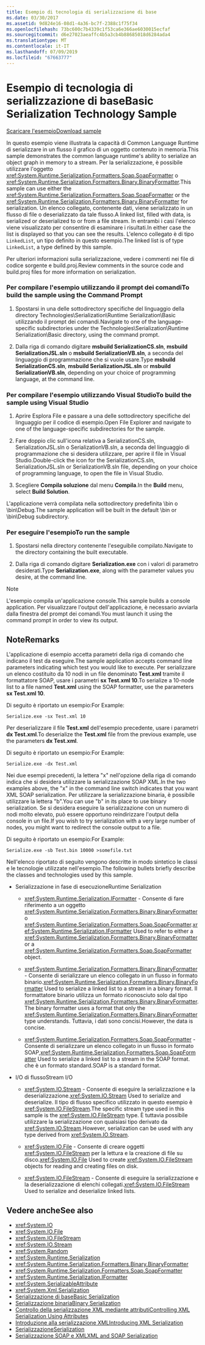 ```yaml
---
title: Esempio di tecnologia di serializzazione di base
ms.date: 03/30/2017
ms.assetid: 9d824e16-08d1-4a36-bc7f-2388c1f75f34
ms.openlocfilehash: 73bc600c7b4339c1f53ca6e366ae6030015ecfaf
ms.sourcegitcommit: d6e27023aeaffc4b5a3cb4b88685018d6284ada4
ms.translationtype: MT
ms.contentlocale: it-IT
ms.lasthandoff: 07/09/2019
ms.locfileid: "67663777"
---
```

# <a name="basic-serialization-technology-sample"></a><span data-ttu-id="66c39-102">Esempio di tecnologia di serializzazione di base</span><span class="sxs-lookup"><span data-stu-id="66c39-102">Basic Serialization Technology Sample</span></span>

[<span data-ttu-id="66c39-103">Scaricare l'esempio</span><span class="sxs-lookup"><span data-stu-id="66c39-103">Download sample</span></span>](https://download.microsoft.com/download/4/7/B/47B2164C-E780-4B10-8DE4-2CB5B886E0A6/Technologies/Serialization/Runtime%20Serialization/Basic.zip.exe)

<span data-ttu-id="66c39-104">In questo esempio viene illustrata la capacità di Common Language Runtime di serializzare in un flusso il grafico di un oggetto contenuto in memoria.</span><span class="sxs-lookup"><span data-stu-id="66c39-104">This sample demonstrates the common language runtime's ability to serialize an object graph in memory to a stream.</span></span> <span data-ttu-id="66c39-105">Per la serializzazione, è possibile utilizzare l'oggetto <xref:System.Runtime.Serialization.Formatters.Soap.SoapFormatter> o <xref:System.Runtime.Serialization.Formatters.Binary.BinaryFormatter>.</span><span class="sxs-lookup"><span data-stu-id="66c39-105">This sample can use either the <xref:System.Runtime.Serialization.Formatters.Soap.SoapFormatter> or the <xref:System.Runtime.Serialization.Formatters.Binary.BinaryFormatter> for serialization.</span></span> <span data-ttu-id="66c39-106">Un elenco collegato, contenente dati, viene serializzato in un flusso di file o deserializzato da tale flusso.</span><span class="sxs-lookup"><span data-stu-id="66c39-106">A linked list, filled with data, is serialized or deserialized to or from a file stream.</span></span> <span data-ttu-id="66c39-107">In entrambi i casi l'elenco viene visualizzato per consentire di esaminare i risultati.</span><span class="sxs-lookup"><span data-stu-id="66c39-107">In either case the list is displayed so that you can see the results.</span></span> <span data-ttu-id="66c39-108">L'elenco collegato è di tipo `LinkedList`, un tipo definito in questo esempio.</span><span class="sxs-lookup"><span data-stu-id="66c39-108">The linked list is of type `LinkedList`, a type defined by this sample.</span></span>

<span data-ttu-id="66c39-109">Per ulteriori informazioni sulla serializzazione, vedere i commenti nei file di codice sorgente e build.proj.</span><span class="sxs-lookup"><span data-stu-id="66c39-109">Review comments in the source code and build.proj files for more information on serialization.</span></span>

### <a name="to-build-the-sample-using-the-command-prompt"></a><span data-ttu-id="66c39-110">Per compilare l'esempio utilizzando il prompt dei comandi</span><span class="sxs-lookup"><span data-stu-id="66c39-110">To build the sample using the Command Prompt</span></span>

1. <span data-ttu-id="66c39-111">Spostarsi in una delle sottodirectory specifiche del linguaggio della directory Technologies\Serialization\Runtime Serialization\Basic utilizzando il prompt dei comandi.</span><span class="sxs-lookup"><span data-stu-id="66c39-111">Navigate to one of the language-specific subdirectories under the Technologies\Serialization\Runtime Serialization\Basic directory, using the command prompt.</span></span>

2. <span data-ttu-id="66c39-112">Dalla riga di comando digitare **msbuild SerializationCS.sln**, **msbuild SerializationJSL.sln** o **msbuild SerializationVB.sln**, a seconda del linguaggio di programmazione che si vuole usare.</span><span class="sxs-lookup"><span data-stu-id="66c39-112">Type **msbuild SerializationCS.sln**, **msbuild SerializationJSL.sln** or **msbuild SerializationVB.sln**, depending on your choice of programming language, at the command line.</span></span>

### <a name="to-build-the-sample-using-visual-studio"></a><span data-ttu-id="66c39-113">Per compilare l'esempio utilizzando Visual Studio</span><span class="sxs-lookup"><span data-stu-id="66c39-113">To build the sample using Visual Studio</span></span>

1. <span data-ttu-id="66c39-114">Aprire Esplora File e passare a una delle sottodirectory specifiche del linguaggio per il codice di esempio.</span><span class="sxs-lookup"><span data-stu-id="66c39-114">Open File Explorer and navigate to one of the language-specific subdirectories for the sample.</span></span>

2. <span data-ttu-id="66c39-115">Fare doppio clic sull'icona relativa a SerializationCS.sln, SerializationJSL.sln o SerializationVB.sln, a seconda del linguaggio di programmazione che si desidera utilizzare, per aprire il file in Visual Studio.</span><span class="sxs-lookup"><span data-stu-id="66c39-115">Double-click the icon for the SerializationCS.sln, SerializationJSL.sln or SerializationVB.sln file, depending on your choice of programming language, to open the file in Visual Studio.</span></span>

3. <span data-ttu-id="66c39-116">Scegliere **Compila soluzione** dal menu **Compila**.</span><span class="sxs-lookup"><span data-stu-id="66c39-116">In the **Build** menu, select **Build Solution**.</span></span>

 <span data-ttu-id="66c39-117">L'applicazione verrà compilata nella sottodirectory predefinita \bin o \bin\Debug.</span><span class="sxs-lookup"><span data-stu-id="66c39-117">The sample application will be built in the default \bin or \bin\Debug subdirectory.</span></span>

### <a name="to-run-the-sample"></a><span data-ttu-id="66c39-118">Per eseguire l'esempio</span><span class="sxs-lookup"><span data-stu-id="66c39-118">To run the sample</span></span>

1. <span data-ttu-id="66c39-119">Spostarsi nella directory contenente l'eseguibile compilato.</span><span class="sxs-lookup"><span data-stu-id="66c39-119">Navigate to the directory containing the built executable.</span></span>

2. <span data-ttu-id="66c39-120">Dalla riga di comando digitare **Serialization.exe** con i valori di parametro desiderati.</span><span class="sxs-lookup"><span data-stu-id="66c39-120">Type **Serialization.exe**, along with the parameter values you desire, at the command line.</span></span>

  > [!NOTE]
  > <span data-ttu-id="66c39-121">L'esempio compila un'applicazione console.</span><span class="sxs-lookup"><span data-stu-id="66c39-121">This sample builds a console application.</span></span> <span data-ttu-id="66c39-122">Per visualizzare l'output dell'applicazione, è necessario avviarla dalla finestra del prompt dei comandi.</span><span class="sxs-lookup"><span data-stu-id="66c39-122">You must launch it using the command prompt in order to view its output.</span></span>

## <a name="remarks"></a><span data-ttu-id="66c39-123">Note</span><span class="sxs-lookup"><span data-stu-id="66c39-123">Remarks</span></span>

<span data-ttu-id="66c39-124">L'applicazione di esempio accetta parametri della riga di comando che indicano il test da eseguire.</span><span class="sxs-lookup"><span data-stu-id="66c39-124">The sample application accepts command line parameters indicating which test you would like to execute.</span></span> <span data-ttu-id="66c39-125">Per serializzare un elenco costituito da 10 nodi in un file denominato **Test.xml** tramite il formattatore SOAP, usare i parametri **sx Test.xml 10**.</span><span class="sxs-lookup"><span data-stu-id="66c39-125">To serialize a 10-node list to a file named **Test.xml** using the SOAP formatter, use the parameters **sx Test.xml 10**.</span></span>

<span data-ttu-id="66c39-126">Di seguito è riportato un esempio:</span><span class="sxs-lookup"><span data-stu-id="66c39-126">For Example:</span></span>

```
Serialize.exe -sx Test.xml 10
```

<span data-ttu-id="66c39-127">Per deserializzare il file **Test.xml** dell'esempio precedente, usare i parametri **dx Test.xml**.</span><span class="sxs-lookup"><span data-stu-id="66c39-127">To deserialize the **Test.xml** file from the previous example, use the parameters **dx Test.xml**.</span></span>

<span data-ttu-id="66c39-128">Di seguito è riportato un esempio:</span><span class="sxs-lookup"><span data-stu-id="66c39-128">For Example:</span></span>

```
Serialize.exe -dx Test.xml
```

<span data-ttu-id="66c39-129">Nei due esempi precedenti, la lettera "x" nell'opzione della riga di comando indica che si desidera utilizzare la serializzazione SOAP XML.</span><span class="sxs-lookup"><span data-stu-id="66c39-129">In the two examples above, the "x" in the command line switch indicates that you want XML SOAP serialization.</span></span> <span data-ttu-id="66c39-130">Per utilizzare la serializzazione binaria, è possibile utilizzare la lettera "b".</span><span class="sxs-lookup"><span data-stu-id="66c39-130">You can use "b" in its place to use binary serialization.</span></span> <span data-ttu-id="66c39-131">Se si desidera eseguire la serializzazione con un numero di nodi molto elevato, può essere opportuno reindirizzare l'output della console in un file.</span><span class="sxs-lookup"><span data-stu-id="66c39-131">If you wish to try serialization with a very large number of nodes, you might want to redirect the console output to a file.</span></span>

<span data-ttu-id="66c39-132">Di seguito è riportato un esempio:</span><span class="sxs-lookup"><span data-stu-id="66c39-132">For Example:</span></span>

```
Serialize.exe -sb Test.bin 10000 >somefile.txt
```

<span data-ttu-id="66c39-133">Nell'elenco riportato di seguito vengono descritte in modo sintetico le classi e le tecnologie utilizzate nell'esempio.</span><span class="sxs-lookup"><span data-stu-id="66c39-133">The following bullets briefly describe the classes and technologies used by this sample.</span></span>

- <span data-ttu-id="66c39-134">Serializzazione in fase di esecuzione</span><span class="sxs-lookup"><span data-stu-id="66c39-134">Runtime Serialization</span></span>

  - <span data-ttu-id="66c39-135"><xref:System.Runtime.Serialization.IFormatter> - Consente di fare riferimento a un oggetto <xref:System.Runtime.Serialization.Formatters.Binary.BinaryFormatter> o <xref:System.Runtime.Serialization.Formatters.Soap.SoapFormatter>.</span><span class="sxs-lookup"><span data-stu-id="66c39-135"><xref:System.Runtime.Serialization.IFormatter> Used to refer to either a <xref:System.Runtime.Serialization.Formatters.Binary.BinaryFormatter> or a <xref:System.Runtime.Serialization.Formatters.Soap.SoapFormatter> object.</span></span>

  - <span data-ttu-id="66c39-136"><xref:System.Runtime.Serialization.Formatters.Binary.BinaryFormatter> - Consente di serializzare un elenco collegato in un flusso in formato binario.</span><span class="sxs-lookup"><span data-stu-id="66c39-136"><xref:System.Runtime.Serialization.Formatters.Binary.BinaryFormatter> Used to serialize a linked list to a stream in a binary format.</span></span> <span data-ttu-id="66c39-137">Il formattatore binario utilizza un formato riconosciuto solo dal tipo <xref:System.Runtime.Serialization.Formatters.Binary.BinaryFormatter>.</span><span class="sxs-lookup"><span data-stu-id="66c39-137">The binary formatter uses a format that only the <xref:System.Runtime.Serialization.Formatters.Binary.BinaryFormatter> type understands.</span></span> <span data-ttu-id="66c39-138">Tuttavia, i dati sono concisi.</span><span class="sxs-lookup"><span data-stu-id="66c39-138">However, the data is concise.</span></span>

  - <span data-ttu-id="66c39-139"><xref:System.Runtime.Serialization.Formatters.Soap.SoapFormatter> - Consente di serializzare un elenco collegato in un flusso in formato SOAP,</span><span class="sxs-lookup"><span data-stu-id="66c39-139"><xref:System.Runtime.Serialization.Formatters.Soap.SoapFormatter> Used to serialize a linked list to a stream in the SOAP format.</span></span> <span data-ttu-id="66c39-140">che è un formato standard.</span><span class="sxs-lookup"><span data-stu-id="66c39-140">SOAP is a standard format.</span></span>

- <span data-ttu-id="66c39-141">I/O di flusso</span><span class="sxs-lookup"><span data-stu-id="66c39-141">Stream I/O</span></span>

  - <span data-ttu-id="66c39-142"><xref:System.IO.Stream> - Consente di eseguire la serializzazione e la deserializzazione.</span><span class="sxs-lookup"><span data-stu-id="66c39-142"><xref:System.IO.Stream> Used to serialize and deserialize.</span></span> <span data-ttu-id="66c39-143">Il tipo di flusso specifico utilizzato in questo esempio è <xref:System.IO.FileStream>.</span><span class="sxs-lookup"><span data-stu-id="66c39-143">The specific stream type used in this sample is the <xref:System.IO.FileStream> type.</span></span> <span data-ttu-id="66c39-144">È tuttavia possibile utilizzare la serializzazione con qualsiasi tipo derivato da <xref:System.IO.Stream>.</span><span class="sxs-lookup"><span data-stu-id="66c39-144">However, serialization can be used with any type derived from <xref:System.IO.Stream>.</span></span>

  - <span data-ttu-id="66c39-145"><xref:System.IO.File> - Consente di creare oggetti <xref:System.IO.FileStream> per la lettura e la creazione di file su disco.</span><span class="sxs-lookup"><span data-stu-id="66c39-145"><xref:System.IO.File> Used to create <xref:System.IO.FileStream> objects for reading and creating files on disk.</span></span>

  - <span data-ttu-id="66c39-146"><xref:System.IO.FileStream> - Consente di eseguire la serializzazione e la deserializzazione di elenchi collegati.</span><span class="sxs-lookup"><span data-stu-id="66c39-146"><xref:System.IO.FileStream> Used to serialize and deserialize linked lists.</span></span>

## <a name="see-also"></a><span data-ttu-id="66c39-147">Vedere anche</span><span class="sxs-lookup"><span data-stu-id="66c39-147">See also</span></span>

- <xref:System.IO>
- <xref:System.IO.File>
- <xref:System.IO.FileStream>
- <xref:System.IO.Stream>
- <xref:System.Random>
- <xref:System.Runtime.Serialization>
- <xref:System.Runtime.Serialization.Formatters.Binary.BinaryFormatter>
- <xref:System.Runtime.Serialization.Formatters.Soap.SoapFormatter>
- <xref:System.Runtime.Serialization.IFormatter>
- <xref:System.SerializableAttribute>
- <xref:System.Xml.Serialization>
- [<span data-ttu-id="66c39-148">Serializzazione di base</span><span class="sxs-lookup"><span data-stu-id="66c39-148">Basic Serialization</span></span>](../../../docs/standard/serialization/basic-serialization.md)
- [<span data-ttu-id="66c39-149">Serializzazione binaria</span><span class="sxs-lookup"><span data-stu-id="66c39-149">Binary Serialization</span></span>](../../../docs/standard/serialization/binary-serialization.md)
- [<span data-ttu-id="66c39-150">Controllo della serializzazione XML mediante attributi</span><span class="sxs-lookup"><span data-stu-id="66c39-150">Controlling XML Serialization Using Attributes</span></span>](../../../docs/standard/serialization/controlling-xml-serialization-using-attributes.md)
- [<span data-ttu-id="66c39-151">Introduzione alla serializzazione XML</span><span class="sxs-lookup"><span data-stu-id="66c39-151">Introducing XML Serialization</span></span>](../../../docs/standard/serialization/introducing-xml-serialization.md)
- [<span data-ttu-id="66c39-152">Serializzazione</span><span class="sxs-lookup"><span data-stu-id="66c39-152">Serialization</span></span>](../../../docs/standard/serialization/index.md)
- [<span data-ttu-id="66c39-153">Serializzazione SOAP e XML</span><span class="sxs-lookup"><span data-stu-id="66c39-153">XML and SOAP Serialization</span></span>](../../../docs/standard/serialization/xml-and-soap-serialization.md)
